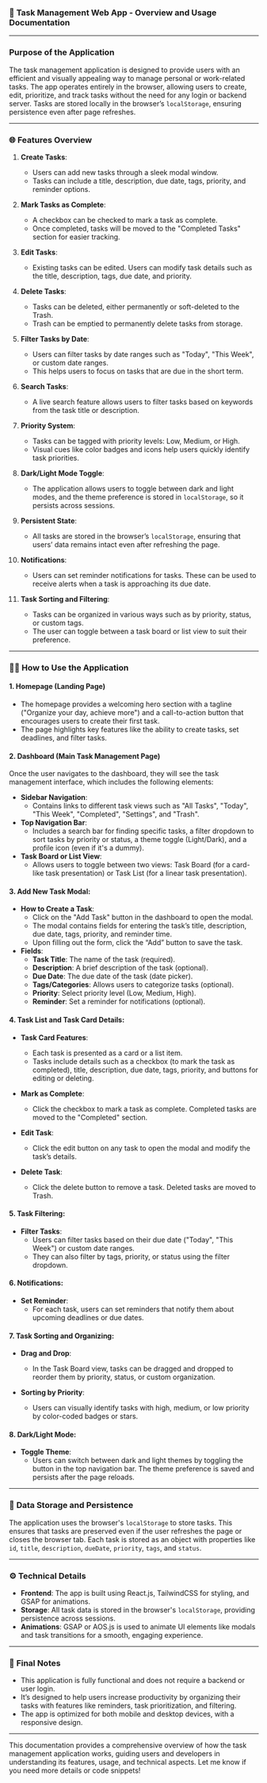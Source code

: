 ### 🎯 **Task Management Web App - Overview and Usage Documentation**

---

### **Purpose of the Application**

The task management application is designed to provide users with an efficient and visually appealing way to manage personal or work-related tasks. The app operates entirely in the browser, allowing users to create, edit, prioritize, and track tasks without the need for any login or backend server. Tasks are stored locally in the browser’s `localStorage`, ensuring persistence even after page refreshes.

---

### 🌐 **Features Overview**

1. **Create Tasks**:
   - Users can add new tasks through a sleek modal window.
   - Tasks can include a title, description, due date, tags, priority, and reminder options.
2. **Mark Tasks as Complete**:

   - A checkbox can be checked to mark a task as complete.
   - Once completed, tasks will be moved to the "Completed Tasks" section for easier tracking.

3. **Edit Tasks**:

   - Existing tasks can be edited. Users can modify task details such as the title, description, tags, due date, and priority.

4. **Delete Tasks**:

   - Tasks can be deleted, either permanently or soft-deleted to the Trash.
   - Trash can be emptied to permanently delete tasks from storage.

5. **Filter Tasks by Date**:

   - Users can filter tasks by date ranges such as "Today", "This Week", or custom date ranges.
   - This helps users to focus on tasks that are due in the short term.

6. **Search Tasks**:

   - A live search feature allows users to filter tasks based on keywords from the task title or description.

7. **Priority System**:

   - Tasks can be tagged with priority levels: Low, Medium, or High.
   - Visual cues like color badges and icons help users quickly identify task priorities.

8. **Dark/Light Mode Toggle**:

   - The application allows users to toggle between dark and light modes, and the theme preference is stored in `localStorage`, so it persists across sessions.

9. **Persistent State**:

   - All tasks are stored in the browser’s `localStorage`, ensuring that users’ data remains intact even after refreshing the page.

10. **Notifications**:

    - Users can set reminder notifications for tasks. These can be used to receive alerts when a task is approaching its due date.

11. **Task Sorting and Filtering**:
    - Tasks can be organized in various ways such as by priority, status, or custom tags.
    - The user can toggle between a task board or list view to suit their preference.

---

### 🧑‍💻 **How to Use the Application**

#### **1. Homepage (Landing Page)**

- The homepage provides a welcoming hero section with a tagline ("Organize your day, achieve more") and a call-to-action button that encourages users to create their first task.
- The page highlights key features like the ability to create tasks, set deadlines, and filter tasks.

#### **2. Dashboard (Main Task Management Page)**

Once the user navigates to the dashboard, they will see the task management interface, which includes the following elements:

- **Sidebar Navigation**:
  - Contains links to different task views such as "All Tasks", "Today", "This Week", "Completed", "Settings", and "Trash".
- **Top Navigation Bar**:
  - Includes a search bar for finding specific tasks, a filter dropdown to sort tasks by priority or status, a theme toggle (Light/Dark), and a profile icon (even if it's a dummy).
- **Task Board or List View**:
  - Allows users to toggle between two views: Task Board (for a card-like task presentation) or Task List (for a linear task presentation).

#### **3. Add New Task Modal**:

- **How to Create a Task**:
  - Click on the "Add Task" button in the dashboard to open the modal.
  - The modal contains fields for entering the task’s title, description, due date, tags, priority, and reminder time.
  - Upon filling out the form, click the “Add” button to save the task.
- **Fields**:
  - **Task Title**: The name of the task (required).
  - **Description**: A brief description of the task (optional).
  - **Due Date**: The due date of the task (date picker).
  - **Tags/Categories**: Allows users to categorize tasks (optional).
  - **Priority**: Select priority level (Low, Medium, High).
  - **Reminder**: Set a reminder for notifications (optional).

#### **4. Task List and Task Card Details**:

- **Task Card Features**:
  - Each task is presented as a card or a list item.
  - Tasks include details such as a checkbox (to mark the task as completed), title, description, due date, tags, priority, and buttons for editing or deleting.
- **Mark as Complete**:

  - Click the checkbox to mark a task as complete. Completed tasks are moved to the "Completed" section.

- **Edit Task**:

  - Click the edit button on any task to open the modal and modify the task’s details.

- **Delete Task**:
  - Click the delete button to remove a task. Deleted tasks are moved to Trash.

#### **5. Task Filtering**:

- **Filter Tasks**:
  - Users can filter tasks based on their due date ("Today", "This Week") or custom date ranges.
  - They can also filter by tags, priority, or status using the filter dropdown.

#### **6. Notifications**:

- **Set Reminder**:
  - For each task, users can set reminders that notify them about upcoming deadlines or due dates.

#### **7. Task Sorting and Organizing**:

- **Drag and Drop**:

  - In the Task Board view, tasks can be dragged and dropped to reorder them by priority, status, or custom organization.

- **Sorting by Priority**:
  - Users can visually identify tasks with high, medium, or low priority by color-coded badges or stars.

#### **8. Dark/Light Mode**:

- **Toggle Theme**:
  - Users can switch between dark and light themes by toggling the button in the top navigation bar. The theme preference is saved and persists after the page reloads.

---

### 💾 **Data Storage and Persistence**

The application uses the browser's `localStorage` to store tasks. This ensures that tasks are preserved even if the user refreshes the page or closes the browser tab. Each task is stored as an object with properties like `id`, `title`, `description`, `dueDate`, `priority`, `tags`, and `status`.

---

### ⚙️ **Technical Details**

- **Frontend**: The app is built using React.js, TailwindCSS for styling, and GSAP for animations.
- **Storage**: All task data is stored in the browser's `localStorage`, providing persistence across sessions.
- **Animations**: GSAP or AOS.js is used to animate UI elements like modals and task transitions for a smooth, engaging experience.

---

### 🎯 **Final Notes**

- This application is fully functional and does not require a backend or user login.
- It’s designed to help users increase productivity by organizing their tasks with features like reminders, task prioritization, and filtering.
- The app is optimized for both mobile and desktop devices, with a responsive design.

---

This documentation provides a comprehensive overview of how the task management application works, guiding users and developers in understanding its features, usage, and technical aspects. Let me know if you need more details or code snippets!
